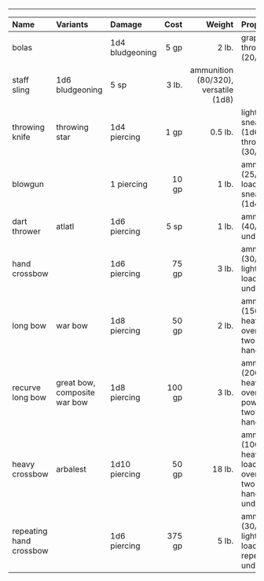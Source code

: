 ___
| Name | Variants | Damage | Cost | Weight | Properties |
|:-|:-|:-|-:|-:|:-|
| bolas | | 1d4 bludgeoning | 5 gp | 2 lb. | grappling, thrown (20/60) |
| staff sling | 1d6 bludgeoning | 5 sp | 3 lb. | ammunition (80/320), versatile (1d8) |
| throwing knife | throwing star | 1d4 piercing | 1 gp | 0.5 lb. | light, sneaky (1d6), thrown (30/90) |
| blowgun | | 1 piercing | 10 gp | 1 lb. | ammunition (25/100), loading, sneaky (1d4) |
| dart thrower | atlatl | 1d6 piercing | 5 sp | 1 lb. | ammunition (40/120), underwater |
| hand crossbow | | 1d6 piercing | 75 gp | 3 lb. | ammunition (30/120), light, loading, underwater |
| long bow | war bow | 1d8 piercing | 50 gp | 2 lb. | ammunition (150/600), heavy, oversized, two-handed |
| recurve long bow | great bow, composite war bow | 1d8 piercing | 100 gp | 3 lb. | ammunition (200/800), heavy, oversized, powerdraw, two-handed |
| heavy crossbow | arbalest | 1d10 piercing | 50 gp | 18 lb. | ammunition (100/400), heavy, loading, oversized, two-handed, underwater |
| repeating hand crossbow | | 1d6 piercing | 375 gp | 5 lb. | ammunition (30/120), light, loading, repeating, underwater |
